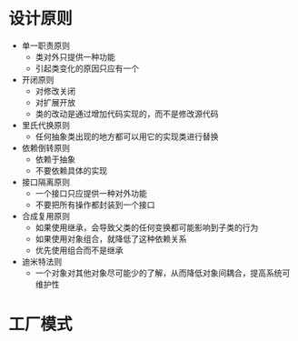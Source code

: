 # 设计原则

- 单一职责原则
  - 类对外只提供一种功能
  - 引起类变化的原因只应有一个
- 开闭原则
  - 对修改关闭
  - 对扩展开放
  - 类的改动是通过增加代码实现的，而不是修改源代码
- 里氏代换原则
  - 任何抽象类出现的地方都可以用它的实现类进行替换
- 依赖倒转原则
  - 依赖于抽象
  - 不要依赖具体的实现
- 接口隔离原则
  - 一个接口只应提供一种对外功能
  - 不要把所有操作都封装到一个接口
- 合成复用原则
  - 如果使用继承，会导致父类的任何变换都可能影响到子类的行为
  - 如果使用对象组合，就降低了这种依赖关系
  - 优先使用组合而不是继承
- 迪米特法则
  - 一个对象对其他对象尽可能少的了解，从而降低对象间耦合，提高系统可维护性

# 工厂模式

